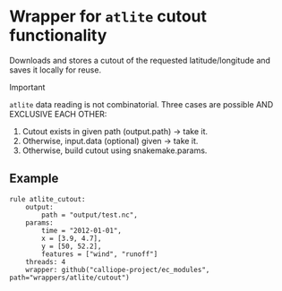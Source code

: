 # Wrapper for `atlite` cutout functionality

Downloads and stores a cutout of the requested latitude/longitude and saves it locally for reuse.

>[!important]
>`atlite` data reading is not combinatorial. Three cases are possible AND EXCLUSIVE EACH OTHER:
>
>1. Cutout exists in given path (output.path) -> take it.
>2. Otherwise, input.data (optional) given -> take it.
>3. Otherwise, build cutout using snakemake.params.

## Example

```snakemake
rule atlite_cutout:
    output:
        path = "output/test.nc",
    params:
        time = "2012-01-01",
        x = [3.9, 4.7],
        y = [50, 52.2],
        features = ["wind", "runoff"]
    threads: 4
    wrapper: github("calliope-project/ec_modules", path="wrappers/atlite/cutout")

```
